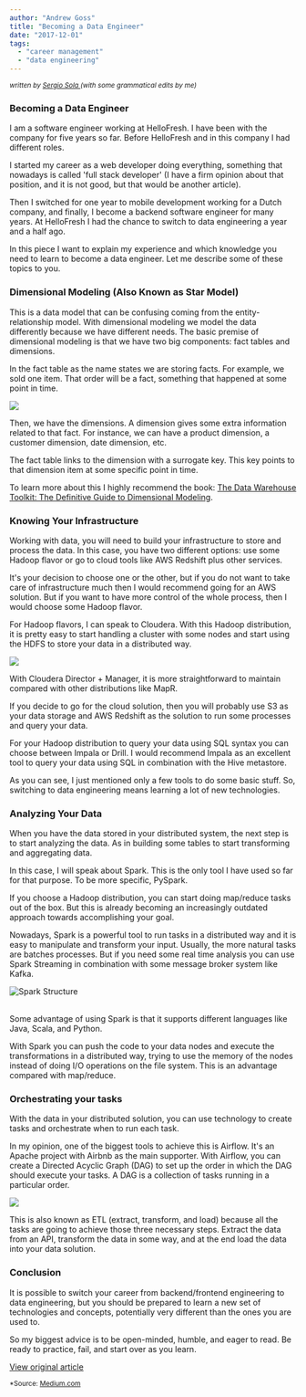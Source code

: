 ```yaml
---
author: "Andrew Goss"
title: "Becoming a Data Engineer"
date: "2017-12-01"
tags:
  - "career management"
  - "data engineering"
---
```

<sub><i>written by <a href="https://medium.com/@ssola" target="_blank">Sergio Sola </a>(with some grammatical edits by me)</i></sub>

### Becoming a Data Engineer
I am a software engineer working at HelloFresh. I have been with the company for five years so far. Before HelloFresh and in this company I had different roles.

I started my career as a web developer doing everything, something that nowadays is called 'full stack developer' (I have a firm opinion about that position, and it is not good, but that would be another article).

Then I switched for one year to mobile development working for a Dutch company, and finally, I become a backend software engineer for many years. At HelloFresh I had the chance to switch to data engineering a year and a half ago.

In this piece I want to explain my experience and which knowledge you need to learn to become a data engineer. Let me describe some of these topics to you.

### Dimensional Modeling (Also Known as Star Model)
This is a data model that can be confusing coming from the entity-relationship model. With dimensional modeling we model the data differently because we have different needs.
The basic premise of dimensional modeling is that we have two big components: fact tables and dimensions.

In the fact table as the name states we are storing facts. For example, we sold one item. That order will be a fact, something that happened at some point in time.

<img src="https://cdn-images-1.medium.com/max/1500/1*IvUkw2eS86Ry-vyRMmg0jQ.png">

Then, we have the dimensions. A dimension gives some extra information related to that fact. For instance, we can have a product dimension, a customer dimension, date dimension, etc.

The fact table links to the dimension with a surrogate key. This key points to that dimension item at some specific point in time.

To learn more about this I highly recommend the book: <a href="https://www.amazon.com/Data-Warehouse-Toolkit-Definitive-Dimensional/dp/1118530802" target=_>The Data Warehouse Toolkit: The Definitive Guide to Dimensional Modeling</a>.

### Knowing Your Infrastructure
Working with data, you will need to build your infrastructure to store and process the data. In this case, you have two different options: use some Hadoop flavor or go to cloud tools like AWS Redshift plus other services.

It's your decision to choose one or the other, but if you do not want to take care of infrastructure much then I would recommend going for an AWS solution. But if you want to have more control of the whole process, then I would choose some Hadoop flavor.

For Hadoop flavors, I can speak to Cloudera. With this Hadoop distribution, it is pretty easy to start handling a cluster with some nodes and start using the HDFS to store your data in a distributed way.

<img src="https://cdn-images-1.medium.com/max/1500/1*bdRCfUrGj6BIfO4kNNaO2w.png">

With Cloudera Director + Manager, it is more straightforward to maintain compared with other distributions like MapR.

If you decide to go for the cloud solution, then you will probably use S3 as your data storage and AWS Redshift as the solution to run some processes and query your data.

For your Hadoop distribution to query your data using SQL syntax you can choose between Impala or Drill. I would recommend Impala as an excellent tool to query your data using SQL in combination with the Hive metastore.

As you can see, I just mentioned only a few tools to do some basic stuff. So, switching to data engineering means learning a lot of new technologies.

### Analyzing Your Data
When you have the data stored in your distributed system, the next step is to start analyzing the data. As in building some tables to start transforming and aggregating data.

In this case, I will speak about Spark. This is the only tool I have used so far for that purpose. To be more specific, PySpark.

If you choose a Hadoop distribution, you can start doing map/reduce tasks out of the box. But this is already becoming an increasingly outdated approach towards accomplishing your goal.

Nowadays, Spark is a powerful tool to run tasks in a distributed way and it is easy to manipulate and transform your input. Usually, the more natural tasks are batches processes. But if you need some real time analysis you can use Spark Streaming in combination with some message broker system like Kafka.

![Spark Structure](/img/post/spark_structure.png "Spark Structure")<br>

<br>Some advantage of using Spark is that it supports different languages like Java, Scala, and Python.

With Spark you can push the code to your data nodes and execute the transformations in a distributed way, trying to use the memory of the nodes instead of doing I/O operations on the file system. This is an advantage compared with map/reduce.

### Orchestrating your tasks
With the data in your distributed solution, you can use technology to create tasks and orchestrate when to run each task.

In my opinion, one of the biggest tools to achieve this is Airflow. It's an Apache project with Airbnb as the main supporter. With Airflow, you can create a Directed Acyclic Graph (DAG) to set up the order in which the DAG should execute your tasks. A DAG is a collection of tasks running in a particular order.

<img src="https://cdn-images-1.medium.com/max/1500/1*iYgVL1yeLSrmairzZH_Itg.png">

This is also known as ETL (extract, transform, and load) because all the tasks are going to achieve those three necessary steps. Extract the data from an API, transform the data in some way, and at the end load the data into your data solution.

### Conclusion
It is possible to switch your career from backend/frontend engineering to data engineering, but you should be prepared to learn a new set of technologies and concepts, potentially very different than the ones you are used to.

So my biggest advice is to be open-minded, humble, and eager to read. Be ready to practice, fail, and start over as you learn.

<a href="https://medium.com/@ssola/becoming-a-data-engineer-5e0f14048d42" class="btn" target="_blank">View original article</a>

<sub>*Source: <a href="https://medium.com" target=_>Medium.com</a></sub>